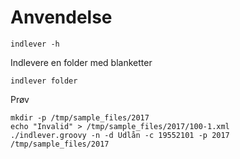 Anvendelse
==========

```
indlever -h
```

Indlevere en folder med blanketter
```
indlever folder
```

Prøv
```
mkdir -p /tmp/sample_files/2017
echo "Invalid" > /tmp/sample_files/2017/100-1.xml
./indlever.groovy -n -d Udlån -c 19552101 -p 2017 /tmp/sample_files/2017
```